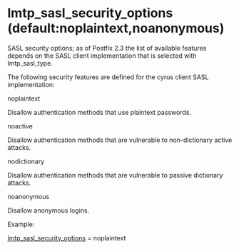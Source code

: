 # lmtp_sasl_security_options (default:noplaintext,noanonymous) 

 SASL security options; as of Postfix 2.3 the list of available
features depends on the SASL client implementation that is selected
with lmtp_sasl_type.  

 The following security features are defined for the cyrus
client SASL implementation: 



noplaintext

Disallow authentication methods that use plaintext passwords. 

noactive

Disallow authentication methods that are vulnerable to non-dictionary
active attacks. 

nodictionary

Disallow authentication methods that are vulnerable to passive
dictionary attacks. 

noanonymous

Disallow anonymous logins. 




Example:



<a href="postconf.5.html#lmtp_sasl_security_options">lmtp_sasl_security_options</a> = noplaintext



